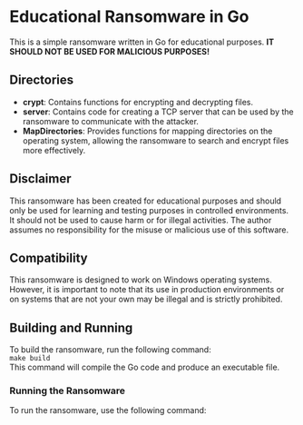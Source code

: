 # Educational Ransomware in Go

This is a simple ransomware written in Go for educational purposes. **IT SHOULD NOT BE USED FOR MALICIOUS PURPOSES!**

## Directories

- **crypt**: Contains functions for encrypting and decrypting files.
- **server**: Contains code for creating a TCP server that can be used by the ransomware to communicate with the attacker.
- **MapDirectories**: Provides functions for mapping directories on the operating system, allowing the ransomware to search and encrypt files more effectively.

## Disclaimer

This ransomware has been created for educational purposes and should only be used for learning and testing purposes in controlled environments. It should not be used to cause harm or for illegal activities. The author assumes no responsibility for the misuse or malicious use of this software.

## Compatibility

This ransomware is designed to work on Windows operating systems. However, it is important to note that its use in production environments or on systems that are not your own may be illegal and is strictly prohibited.

## Building and Running

To build the ransomware, run the following command:<br />
`make build`<br />
This command will compile the Go code and produce an executable file.

### Running the Ransomware

To run the ransomware, use the following command:
